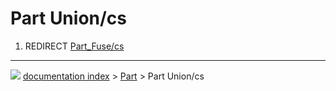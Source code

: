 # Part Union/cs
1.  REDIRECT [Part\_Fuse/cs](Part_Fuse/cs.md)



---
![](images/Right_arrow.png) [documentation index](../README.md) > [Part](Part_Workbench.md) > Part Union/cs
